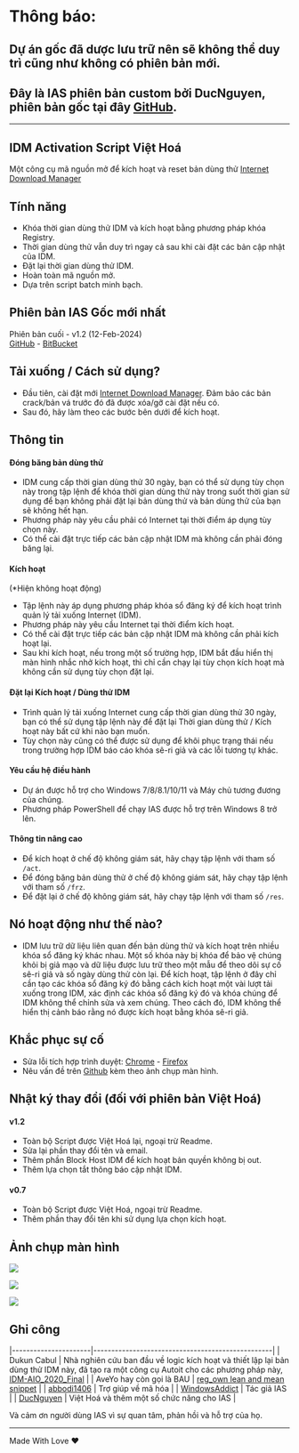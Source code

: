 # Thông báo:

## Dự án gốc đã dược lưu trữ nên sẽ không thể duy trì cũng như không có phiên bản mới.
## Đây là IAS phiên bản custom bởi DucNguyen, phiên bản gốc tại đây [GitHub](https://github.com/WindowsAddict/IDM-Activation-Script).

------------------------------------------------------------------------

## IDM Activation Script Việt Hoá

Một công cụ mã nguồn mở để kích hoạt và reset bản dùng thử [Internet Download Manager](https://www.internetdownloadmanager.com/)

## Tính năng

-   Khóa thời gian dùng thử IDM và kích hoạt bằng phương pháp khóa Registry.
-   Thời gian dùng thử vẫn duy trì ngay cả sau khi cài đặt các bản cập nhật của IDM.
-   Đặt lại thời gian dùng thử IDM.
-   Hoàn toàn mã nguồn mở.
-   Dựa trên script batch minh bạch.

## Phiên bản IAS Gốc mới nhất

Phiên bản cuối - v1.2 (12-Feb-2024)\
[GitHub](https://github.com/WindowsAddict/IDM-Activation-Script) - [BitBucket](https://bitbucket.org/WindowsAddict/idm-activation-script/)

## Tải xuống / Cách sử dụng?

-   Đầu tiên, cài đặt mới [Internet Download Manager](https://www.internetdownloadmanager.com/). Đảm bảo các bản crack/bản vá trước đó đã được xóa/gỡ cài đặt nếu có.
-   Sau đó, hãy làm theo các bước bên dưới để kích hoạt.

## Thông tin

#### Đóng băng bản dùng thử

-   IDM cung cấp thời gian dùng thử 30 ngày, bạn có thể sử dụng tùy chọn này trong tập lệnh để khóa thời gian dùng thử này trong suốt thời gian sử dụng để bạn không phải đặt lại bản dùng thử và bản dùng thử của bạn sẽ không hết hạn.
-   Phương pháp này yêu cầu phải có Internet tại thời điểm áp dụng tùy chọn này.
-   Có thể cài đặt trực tiếp các bản cập nhật IDM mà không cần phải đóng băng lại.

#### Kích hoạt

(\*Hiện không hoạt động)

-   Tập lệnh này áp dụng phương pháp khóa sổ đăng ký để kích hoạt trình quản lý tải xuống Internet (IDM).
-   Phương pháp này yêu cầu Internet tại thời điểm kích hoạt.
-   Có thể cài đặt trực tiếp các bản cập nhật IDM mà không cần phải kích hoạt lại.
-   Sau khi kích hoạt, nếu trong một số trường hợp, IDM bắt đầu hiển thị màn hình nhắc nhở kích hoạt, thì chỉ cần chạy lại tùy chọn kích hoạt mà không cần sử dụng tùy chọn đặt lại.

#### Đặt lại Kích hoạt / Dùng thử IDM

-   Trình quản lý tải xuống Internet cung cấp thời gian dùng thử 30 ngày, bạn có thể sử dụng tập lệnh này để đặt lại Thời gian dùng thử / Kích hoạt này bất cứ khi nào bạn muốn.
-   Tùy chọn này cũng có thể được sử dụng để khôi phục trạng thái nếu trong trường hợp IDM báo cáo khóa sê-ri giả và các lỗi tương tự khác.

#### Yêu cầu hệ điều hành

-   Dự án được hỗ trợ cho Windows 7/8/8.1/10/11 và Máy chủ tương đương của chúng.
-   Phương pháp PowerShell để chạy IAS được hỗ trợ trên Windows 8 trở lên.

#### Thông tin nâng cao

-   Để kích hoạt ở chế độ không giám sát, hãy chạy tập lệnh với tham số `/act`.
-   Để đóng băng bản dùng thử ở chế độ không giám sát, hãy chạy tập lệnh với tham số `/frz`.
-   Để đặt lại ở chế độ không giám sát, hãy chạy tập lệnh với tham số `/res`.

## Nó hoạt động như thế nào?

-   IDM lưu trữ dữ liệu liên quan đến bản dùng thử và kích hoạt trên nhiều khóa sổ đăng ký khác nhau. Một số khóa này bị khóa để bảo vệ chúng khỏi bị giả mạo và dữ liệu được lưu trữ theo một mẫu để theo dõi sự cố sê-ri giả và số ngày dùng thử còn lại. Để kích hoạt, tập lệnh ở đây chỉ cần tạo các khóa sổ đăng ký đó bằng cách kích hoạt một vài lượt tải xuống trong IDM, xác định các khóa sổ đăng ký đó và khóa chúng để IDM không thể chỉnh sửa và xem chúng. Theo cách đó, IDM không thể hiển thị cảnh báo rằng nó được kích hoạt bằng khóa sê-ri giả.

## Khắc phục sự cố

-   Sửa lỗi tích hợp trình duyệt: [Chrome](https://www.internetdownloadmanager.com/register/new_faq/bi9.html) - [Firefox](https://www.internetdownloadmanager.com/register/new_faq/bi4.html)
-   Nêu vấn đề trên [Github](https://github.com/DucNguyen1357/IDM-Activation-Script-Viet-Hoa) kèm theo ảnh chụp màn hình.

## Nhật ký thay đổi (đối với phiên bản Việt Hoá)

#### v1.2

-   Toàn bộ Script được Việt Hoá lại, ngoại trừ Readme.
-   Sửa lại phần thay đổi tên và email.
-   Thêm phần Block Host IDM để kích hoạt bản quyền không bị out.
-   Thêm lựa chọn tắt thông báo cập nhật IDM.

#### v0.7

-   Toàn bộ Script được Việt Hoá, ngoại trừ Readme.
-   Thêm phần thay đổi tên khi sử dụng lựa chọn kích hoạt.

## Ảnh chụp màn hình

![](https://ducnguyen.top/ducnguyentech/wp-content/uploads/sites/6/2024/09/IAS-Show-1-597x335.png)

![](https://ducnguyen.top/ducnguyentech/wp-content/uploads/sites/6/2024/09/IAS-Show-3-597x335.png)

![](https://ducnguyen.top/ducnguyentech/wp-content/uploads/sites/6/2024/09/IAS-Show-2-921x518.png)

## Ghi công

|----------------------|--------------------------------------------------|
| Dukun Cabul | Nhà nghiên cứu ban đầu về logic kích hoạt và thiết lập lại bản dùng thử IDM này, đã tạo ra một công cụ Autoit cho các phương pháp này, [IDM-AIO_2020_Final](https://nsaneforums.com/topic/371047-discussion-internet-download-manager-fixes/page/8/#comment-1632062) |
| AveYo hay còn gọi là BAU | [reg_own lean and mean snippet](https://pastebin.com/XTPt0JSC) |
| [abbodi1406](https://github.com/abbodi1406) | Trợ giúp về mã hóa |
| [WindowsAddict](https://github.com/WindowsAddict) | Tác giả IAS |
| [DucNguyen](https://github.com/DucNguyen1357) | Việt Hoá và thêm một số chức năng cho IAS |

Và cảm ơn người dùng IAS vì sự quan tâm, phản hồi và hỗ trợ của họ.

------------------------------------------------------------------------

Made With Love ❤️
